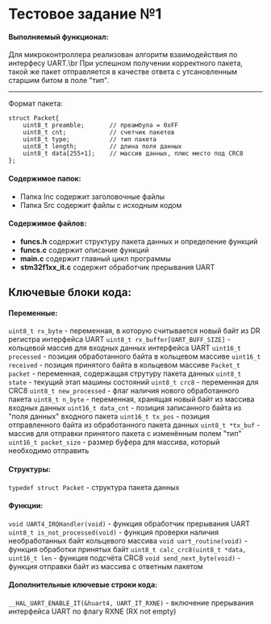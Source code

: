 # Тестовое задание №1

#### Выполняемый функционал:
Для микроконтроллера реализован алгоритм взаимодействия по интерфесу UART.\br 
При успешном получении корректного пакета, такой же пакет отправляется в качестве ответа с утсановленным старшим битом в поле "тип".
____
Формат пакета:
```
struct Packet{
	uint8_t	preamble;		// преамбула = 0xFF
	uint8_t cnt;			// счетчик пакетов
	uint8_t type;			// тип пакета
	uint8_t length;			// длина поля данных
	uint8_t data[255+1];	// массив данных, плюс место под CRC8
};
```
#### Содержимое папок:
- Папка Inc содержит заголовочные файлы
- Папка Src содержит файлы с исходным кодом

#### Содержимое файлов:
- **funcs.h** содержит структуру пакета данных и определение функций
- **funcs.c** содержит описание функций
- **main.c** содержит главный цикл программы
- **stm32f1xx_it.c** содержит обработчик прерывания UART

## Ключевые блоки кода:

#### Переменные:
`uint8_t rx_byte` - переменная, в которую считывается новый байт из DR регистра интерфейса UART
`uint8_t rx_buffer[UART_BUFF_SIZE]` - кольцевой массив для входных данных интерфейса UART
`uint16_t processed` - позиция обработанного байта в кольцевом массиве
`uint16_t received` - позиция принятого байта в кольцевом массиве
`Packet_t packet` - переменная, содержащая струтуру пакета данных
`uint8_t state` - текущий этап машины состояний
`uint8_t crc8` - переменная для CRC8
`uint8_t new_processed` - флаг наличия нового обработанного пакета
`uint8_t n_byte` - переменная, хранящая новый байт из массива входных данных
`uint16_t data_cnt` - позиция записанного байта из "поля данных" входного пакета
`uint16_t tx_pos` - позиция отправленного байта из обработанного пакета данных
`uint8_t *tx_buf` - массив для отправки принятого пакета с изменённым полем "тип"
`uint16_t packet_size` - размер буфера для массива, который необходимо отправить

#### Структуры:
`typedef struct Packet` - структура пакета данных

#### Функции:
`void UART4_IRQHandler(void)` - функция обработчик прерывания UART
`uint8_t is_not_processed(void)` - функция проверки наличия необработанных байт кольцевого массива
`void uart_routine(void)` - функция обработки принятых байт
`uint8_t calc_crc8(uint8_t *data, uint16_t len` - функция подсчёта CRC8
`void send_next_byte(void)` - функция отправки байт из массива с ответным пакетом

#### Дополнительные ключевые строки кода:
`__HAL_UART_ENABLE_IT(&huart4, UART_IT_RXNE)` - включение прерывания интерфейса UART по флагу RXNE (RX not empty)